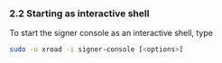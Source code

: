 ### 2.2 Starting as interactive shell

To start the signer console as an interactive shell, type 
```bash
sudo -u xroad -i signer-console [<options>]
```